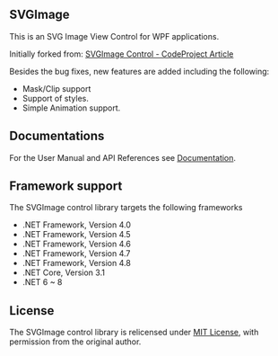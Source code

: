 ## SVGImage
This is an SVG Image View Control for WPF applications.

Initially forked from: [SVGImage Control - CodeProject Article](https://www.codeproject.com/Articles/92434/SVGImage-Control)

Besides the bug fixes, new features are added including the following:
  - Mask/Clip support
  - Support of styles.
  - Simple Animation support.

## Documentations
For the User Manual and API References see [Documentation](http://dotnetprojects.github.io/SVGImage/).

## Framework support
The SVGImage control library targets the following frameworks
* .NET Framework, Version 4.0
* .NET Framework, Version 4.5
* .NET Framework, Version 4.6
* .NET Framework, Version 4.7
* .NET Framework, Version 4.8
* .NET Core, Version 3.1
* .NET 6 ~ 8

## License
The SVGImage control library is relicensed under [MIT License](https://github.com/dotnetprojects/SVGImage/blob/master/LICENSE),
with permission from the original author.
